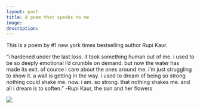```yaml
---
layout: post
title: A poem that speaks to me
image: 
description:
---
```


This is a poem by #1 new york times bestselling author Rupi Kaur. 
<!-- split -->
“i hardened under the last loss. it took something human out of me. i used to be so deeply emotional i’d crumble on demand. but now the water has made its exit. of course i care about the ones around me. i’m just struggling to show it. a wall is getting in the way. i used to dream of being so strong nothing could shake me. now. i am. so strong. that nothing shakes me. and all i dream is to soften.” 
-Rupi Kaur, the sun and her flowers

<img class="img-responsive" style="max-width:300px" src= "{{ site.baseurl }}/img/blog/dagflyer.jpg"/>


